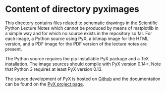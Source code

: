# Content of directory pyximages

This directory contains files related to schematic drawings in the
Scientific Python
Lecture Notes which cannot be produced by means of matplotlib in a simple way
and for which no source exists in the repository so far. For each image, a
Python source using PyX, a bitmap image for the HTML version, and a PDF
image for the PDF version of the lecture notes are present.

The Python source requires the pip installable PyX package and a TeX
installation. The image sources should compile with PyX version 0.14+. Note
that Python 3 requires at least PyX version 0.13.

The source development of PyX is hosted on [Github](https://github.com/pyx-project/pyx)
and the documentation can be found on the [PyX project page](https://pyx-project.org/).
